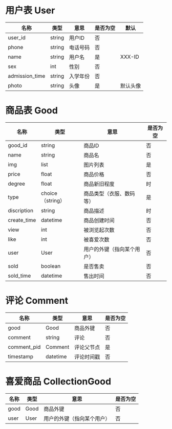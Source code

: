 # 用户表 User

| 名称 | 类型 | 意思  | 是否为空 |默认|
| --- | --- | --- | --- | --|
| user_id | string | 用户ID | 否 ||
| phone | string | 电话号码 | 否 ||
| name | string | 用户名 | 是 |XXX-ID|
|sex|int|性别|否|
|admission_time|string|入学年份|否||
|photo|string|头像|是|默认头像|

# 商品表 Good

| 名称 | 类型 | 意思  | 是否为空 |
| --- | --- | --- | --- |
| good_id | string | 商品ID | 否 |
| name | string | 商品名 | 否 |
| img | list | 图片列表 | 是 |
| price | float | 商品价格 | 否 |
| degree | float | 商品新旧程度 | 时 |
| type | choice（string） | 商品类型（衣服、数码等） | 是 |
|discription|string|商品描述|时|
| create_time | datetime | 商品创建时间 | 否 |
| view | int | 被浏览起次数 | 否 |
| like | int | 被喜爱次数 | 否 |
| user | User | 用户的外键（指向某个用户） | 否 |
| sold | boolean | 是否售卖 | 否 |
| sold_time | datetime | 售出时间 | 否 |

# 评论 Comment

| 名称 | 类型 | 意思  | 是否为空 |
| --- | --- | --- | --- |
| good | Good | 商品外键 | 否 |
| comment | string | 评论 | 否 |
| comment_pid | Comment | 评论父节点 | 是 |
| timestamp | datetime | 评论时间戳 | 否 |

# 喜爱商品 CollectionGood

| 名称 | 类型 | 意思  | 是否为空 |
| --- | --- | --- | --- |
| good | Good | 商品外键 | 否 |
| user | User | 用户的外键（指向某个用户） | 否 |
